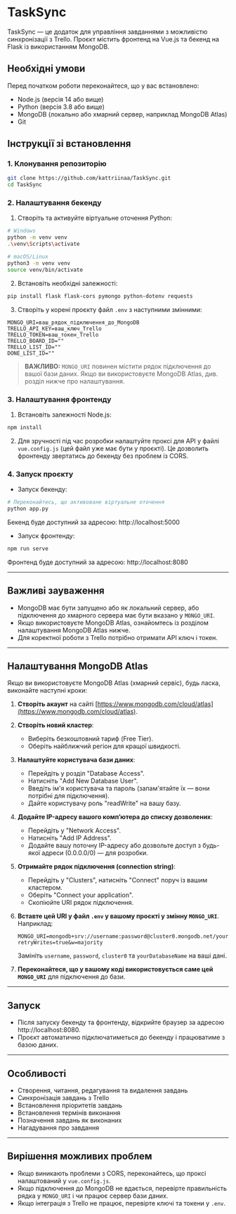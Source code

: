 # TaskSync

TaskSync — це додаток для управління завданнями з можливістю синхронізації з Trello. Проєкт містить фронтенд на Vue.js та бекенд на Flask із використанням MongoDB.

## Необхідні умови

Перед початком роботи переконайтеся, що у вас встановлено:
- Node.js (версія 14 або вище)
- Python (версія 3.8 або вище)
- MongoDB (локально або хмарний сервер, наприклад MongoDB Atlas)
- Git

## Інструкції зі встановлення

### 1. Клонування репозиторію
```bash
git clone https://github.com/kattriinaa/TaskSync.git
cd TaskSync
```

### 2. Налаштування бекенду

1. Створіть та активуйте віртуальне оточення Python:
```bash
# Windows
python -m venv venv
.\venv\Scripts\activate

# macOS/Linux
python3 -m venv venv
source venv/bin/activate
```

2. Встановіть необхідні залежності:
```bash
pip install flask flask-cors pymongo python-dotenv requests
```

3. Створіть у корені проєкту файл `.env` з наступними змінними:
```
MONGO_URI=ваш_рядок_підключення_до_MongoDB
TRELLO_API_KEY=ваш_ключ_Trello
TRELLO_TOKEN=ваш_токен_Trello
TRELLO_BOARD_ID=""
TRELLO_LIST_ID=""
DONE_LIST_ID=""
```

> **ВАЖЛИВО:** `MONGO_URI` повинен містити рядок підключення до вашої бази даних. Якщо ви використовуєте MongoDB Atlas, див. розділ нижче про налаштування.

### 3. Налаштування фронтенду

1. Встановіть залежності Node.js:
```bash
npm install
```

2. Для зручності під час розробки налаштуйте проксі для API у файлі `vue.config.js` (цей файл уже має бути у проєкті). Це дозволить фронтенду звертатись до бекенду без проблем із CORS.

### 4. Запуск проєкту

- Запуск бекенду:
```bash
# Переконайтесь, що активоване віртуальне оточення
python app.py
```
Бекенд буде доступний за адресою: http://localhost:5000

- Запуск фронтенду:
```bash
npm run serve
```
Фронтенд буде доступний за адресою: http://localhost:8080

---

## Важливі зауваження

- MongoDB має бути запущено або як локальний сервер, або підключення до хмарного сервера має бути вказано у `MONGO_URI`.
- Якщо використовуєте MongoDB Atlas, ознайомтесь із розділом налаштування MongoDB Atlas нижче.
- Для коректної роботи з Trello потрібно отримати API ключ і токен.

---

## Налаштування MongoDB Atlas

Якщо ви використовуєте MongoDB Atlas (хмарний сервіс), будь ласка, виконайте наступні кроки:

1. **Створіть акаунт** на сайті [https://www.mongodb.com/cloud/atlas](https://www.mongodb.com/cloud/atlas).

2. **Створіть новий кластер**:
   - Виберіть безкоштовний тариф (Free Tier).
   - Оберіть найближчий регіон для кращої швидкості.

3. **Налаштуйте користувача бази даних**:
   - Перейдіть у розділ "Database Access".
   - Натисніть "Add New Database User".
   - Введіть ім'я користувача та пароль (запам'ятайте їх — вони потрібні для підключення).
   - Дайте користувачу роль "readWrite" на вашу базу.

4. **Додайте IP-адресу вашого комп’ютера до списку дозволених**:
   - Перейдіть у "Network Access".
   - Натисніть "Add IP Address".
   - Додайте вашу поточну IP-адресу або дозвольте доступ з будь-якої адреси (0.0.0.0/0) — для розробки.

5. **Отримайте рядок підключення (connection string)**:
   - Перейдіть у "Clusters", натисніть "Connect" поруч із вашим кластером.
   - Оберіть "Connect your application".
   - Скопіюйте URI рядок підключення.

6. **Вставте цей URI у файл `.env` у вашому проєкті у змінну `MONGO_URI`**.  
   Наприклад:

   ```
   MONGO_URI=mongodb+srv://username:password@cluster0.mongodb.net/yourDatabaseName?retryWrites=true&w=majority
   ```

   Замініть `username`, `password`, `cluster0` та `yourDatabaseName` на ваші дані.

7. **Переконайтеся, що у вашому коді використовується саме цей `MONGO_URI`** для підключення до бази.

---

## Запуск

- Після запуску бекенду та фронтенду, відкрийте браузер за адресою http://localhost:8080.
- Проєкт автоматично підключатиметься до бекенду і працюватиме з базою даних.

---

## Особливості

- Створення, читання, редагування та видалення завдань
- Синхронізація завдань з Trello
- Встановлення пріоритетів завдань
- Встановлення термінів виконання
- Позначення завдань як виконаних
- Нагадування про завдання

---

## Вирішення можливих проблем

- Якщо виникають проблеми з CORS, переконайтесь, що проксі налаштований у `vue.config.js`.
- Якщо підключення до MongoDB не вдається, перевірте правильність рядка у `MONGO_URI` і чи працює сервер бази даних.
- Якщо інтеграція з Trello не працює, перевірте ключі та токени у `.env`.
